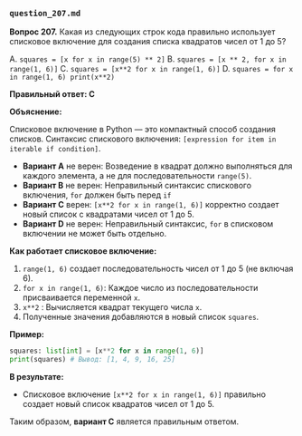 ### `question_207.md`

**Вопрос 207.** Какая из следующих строк кода правильно использует списковое включение для создания списка квадратов чисел от 1 до 5?

A. `squares = [x for x in range(5) ** 2]`
B. `squares = [x ** 2, for x in range(1, 6)]`
C. `squares = [x**2 for x in range(1, 6)]`
D. `squares = for x in range(1, 6) print(x**2)`

**Правильный ответ: C**

**Объяснение:**

Списковое включение в Python — это компактный способ создания списков. Синтаксис спискового включения: `[expression for item in iterable if condition]`.

*   **Вариант A** не верен: Возведение в квадрат должно выполняться для каждого элемента, а не для последовательности `range(5)`.
*   **Вариант B** не верен: Неправильный синтаксис спискового включения, `for` должен быть перед `if`
*   **Вариант C** верен: `[x**2 for x in range(1, 6)]` корректно создает новый список с квадратами чисел от 1 до 5.
*   **Вариант D** не верен:  Неправильный синтаксис, `for` в списковом включении не может быть отдельно.

**Как работает списковое включение:**

1. `range(1, 6)` создает последовательность чисел от 1 до 5 (не включая 6).
2. `for x in range(1, 6)`:  Каждое число из последовательности присваивается переменной `x`.
3. `x**2` : Вычисляется квадрат текущего числа `x`.
4.  Полученные значения добавляются в новый список `squares`.

**Пример:**

```python
squares: list[int] = [x**2 for x in range(1, 6)]
print(squares) # Вывод: [1, 4, 9, 16, 25]
```

**В результате:**

*   Списковое включение `[x**2 for x in range(1, 6)]` правильно создает новый список квадратов чисел от 1 до 5.

Таким образом, **вариант C** является правильным ответом.
